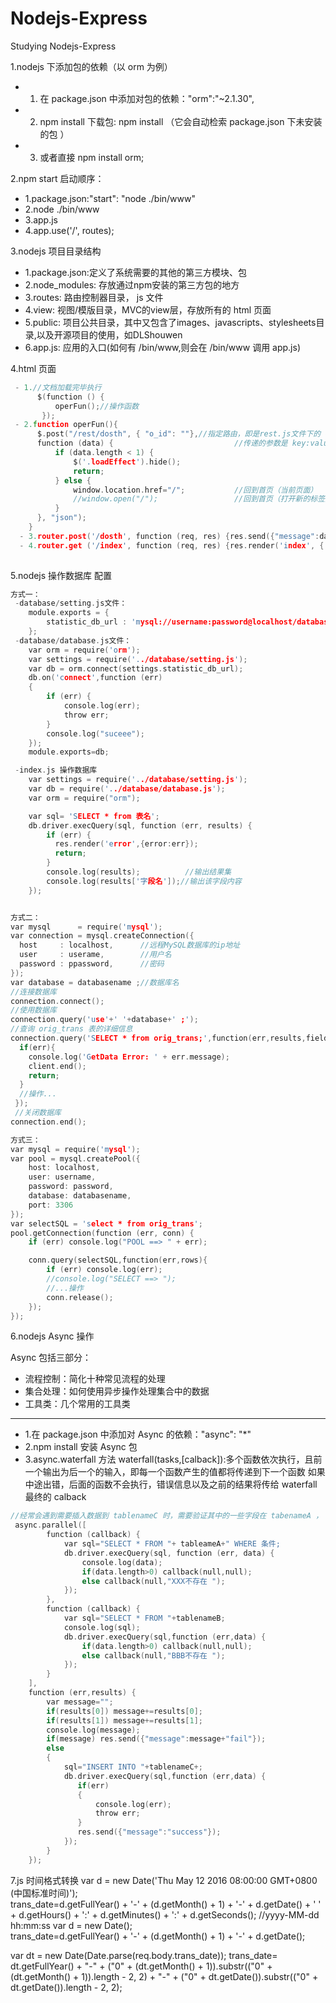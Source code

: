 # Nodejs-Express

Studying Nodejs-Express

1.nodejs 下添加包的依赖（以 orm 为例）
  - 1. 在 package.json 中添加对包的依赖："orm":"~2.1.30",
  - 2. npm install 下载包: npm install （它会自动检索 package.json 下未安装的包 ）
  - 3. 或者直接 npm install orm;

2.npm start 启动顺序：
  - 1.package.json:"start": "node ./bin/www"
  - 2.node ./bin/www
  - 3.app.js 
  - 4.app.use('/', routes);

3.nodejs 项目目录结构

  - 1.package.json:定义了系统需要的其他的第三方模块、包
  - 2.node_modules: 存放通过npm安装的第三方包的地方
  - 3.routes: 路由控制器目录， js 文件
  - 4.view:   视图/模版目录，MVC的view层，存放所有的 html 页面
  - 5.public: 项目公共目录，其中又包含了images、javascripts、stylesheets目录,以及开源项目的使用，如DLShouwen
  - 6.app.js: 应用的入口(如何有 /bin/www,则会在 /bin/www 调用 app.js)

4.html 页面
```c
 - 1.//文档加载完毕执行
      $(function () {
          operFun();//操作函数
       });
 - 2.function operFun(){
      $.post("/rest/dosth", { "o_id": ""},//指定路由，即是rest.js文件下的 dosth post 方法
      function (data) {                           //传递的参数是 key:value 键值对，返回结果给 data
          if (data.length < 1) {
              $('.loadEffect').hide();
              return;
          } else {
              window.location.href="/";           //回到首页（当前页面）
              //window.open("/");                 //回到首页（打开新的标签页）
          }           
      }, "json");
    }
  - 3.router.post('/dosth', function (req, res) {res.send({"message":data});});
  - 4.router.get ('/index', function (req, res) {res.render('index', { title: title });});
  
```

5.nodejs 操作数据库 配置
```c
方式一：
 -database/setting.js文件：
 	module.exports = {
    	statistic_db_url : 'mysql://username:password@localhost/databasename'
	};
 -database/database.js文件：
 	var orm = require('orm');
	var settings = require('../database/setting.js');
	var db = orm.connect(settings.statistic_db_url);
	db.on('connect',function (err)
	{
	    if (err) {
	        console.log(err);
	        throw err;
	    }
	    console.log("suceee");
	});
	module.exports=db;

 -index.js 操作数据库
 	var settings = require('../database/setting.js');
	var db = require('../database/database.js');
	var orm = require("orm");

	var sql= 'SELECT * from 表名';
  	db.driver.execQuery(sql, function (err, results) {
	    if (err) {
	      res.render('error',{error:err});
	      return;
	    }
	    console.log(results);          //输出结果集
	    console.log(results['字段名']);//输出该字段内容
	});


方式二：
var mysql      = require('mysql');
var connection = mysql.createConnection({
  host     : localhost,      //远程MySQL数据库的ip地址
  user     : userame,        //用户名
  password : ppassword,      //密码
});
var database = databasename ;//数据库名
//连接数据库
connection.connect();
//使用数据库
connection.query('use'+' '+database+' ;');
//查询 orig_trans 表的详细信息
connection.query('SELECT * from orig_trans;',function(err,results,fields){
  if(err){
    console.log('GetData Error: ' + err.message);
    client.end();
    return;
  }
  //操作...
 });
 //关闭数据库
connection.end();

方式三：
var mysql = require('mysql');
var pool = mysql.createPool({
    host: localhost,
    user: username,
    password: password,
    database: databasename,
    port: 3306
});
var selectSQL = 'select * from orig_trans';
pool.getConnection(function (err, conn) {
    if (err) console.log("POOL ==> " + err);

    conn.query(selectSQL,function(err,rows){
        if (err) console.log(err);
        //console.log("SELECT ==> ");
        //...操作
        conn.release();
    });
});

```

6.nodejs Async 操作

Async 包括三部分：
  - 流程控制：简化十种常见流程的处理
  - 集合处理：如何使用异步操作处理集合中的数据
  - 工具类：几个常用的工具类
---------------------------------------------------------------------------------------------  
  - 1.在 package.json 中添加对 Async 的依赖："async": "*"
  - 2.npm install 安装 Async 包
  - 3.async.waterfall 方法
    waterfall(tasks,[calback]):多个函数依次执行，且前一个输出为后一个的输入，即每一个函数产生的值都将传递到下一个函数
                               如果中途出错，后面的函数不会执行，错误信息以及之前的结果将传给 waterfall 最终的 calback

```c
//经常会遇到需要插入数据到 tablenameC 时，需要验证其中的一些字段在 tabenameA ， tablenameB ... 中存在
 async.parallel([
        function (callback) {
            var sql="SELECT * FROM "+ tableameA+" WHERE 条件;
            db.driver.execQuery(sql, function (err, data) {
                console.log(data);
                if(data.length>0) callback(null,null);
                else callback(null,"XXX不存在 ");
            });
        },
        function (callback) {
            var sql="SELECT * FROM "+tablenameB;
            console.log(sql);
            db.driver.execQuery(sql,function (err,data) {
                if(data.length>0) callback(null,null);
                else callback(null,"BBB不存在 ");
            });
        }
    ],
    function (err,results) {
        var message="";
        if(results[0]) message+=results[0];
        if(results[1]) message+=results[1];
        console.log(message);
        if(message) res.send({"message":message+"fail"});
        else
        {
            sql="INSERT INTO "+tablenameC+;
            db.driver.execQuery(sql,function (err,data) {
               if(err)
               {
                   console.log(err);
                   throw err;
               }
               res.send({"message":"success"});
            });
        }
    });

```

7.js 时间格式转换 
  var d = new Date('Thu May 12 2016 08:00:00 GMT+0800 (中国标准时间)');  
  trans_date=d.getFullYear() + '-' + (d.getMonth() + 1) + '-' + d.getDate() + ' ' + d.getHours() + ':' + d.getMinutes() + ':' + d.getSeconds();
  //yyyy-MM-dd hh:mm:ss 
  var d = new Date();  
  trans_date=d.getFullYear() + '-' + (d.getMonth() + 1) + '-' + d.getDate();

  var  dt = new Date(Date.parse(req.body.trans_date));
  trans_date= dt.getFullYear() + "-" + ("0" + (dt.getMonth() + 1)).substr(("0" + (dt.getMonth() + 1)).length - 2, 2) + "-" + ("0" + dt.getDate()).substr(("0" + dt.getDate()).length - 2, 2);
            
